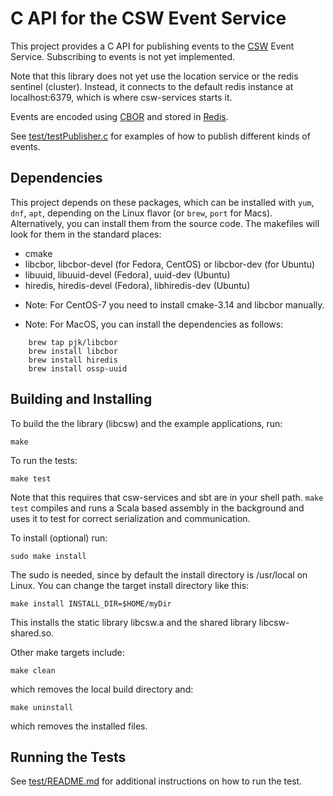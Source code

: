 # C API for the CSW Event Service

This project provides a C API for publishing events to the [CSW](https://github.com/tmtsoftware/csw) Event Service.
Subscribing to events is not yet implemented.

Note that this library does not yet use the location service or the redis sentinel (cluster).
Instead, it connects to the default redis instance at localhost:6379, which is where csw-services starts it.

Events are encoded using [CBOR](https://cbor.io/) and stored in [Redis](https://redis.io/).

See [test/testPublisher.c](./test/testPublisher.c) for examples of how to publish different kinds of events.


## Dependencies
This project depends on these packages, which can be installed with `yum`, `dnf`, `apt`, 
depending on the Linux flavor (or `brew`, `port` for Macs). Alternatively, you can
install them from the source code. The makefiles will look for them in the standard places:

* cmake
* libcbor, libcbor-devel (for Fedora, CentOS) or libcbor-dev (for Ubuntu)
* libuuid, libuuid-devel (Fedora), uuid-dev (Ubuntu)
* hiredis, hiredis-devel (Fedora), libhiredis-dev (Ubuntu)

<!--* libev, libev-devel  (Not currently needed: Will be needed if event subscription is implemented)-->

* Note: For CentOS-7 you need to install cmake-3.14 and libcbor manually.

* Note: For MacOS, you can install the dependencies as follows:
```
    brew tap pjk/libcbor
    brew install libcbor
    brew install hiredis
    brew install ossp-uuid
```
<!--    brew install libev   (Not currently needed: Will be needed if event subscription is implemented)-->


## Building and Installing


To build the the library (libcsw) and the example applications, run:

    make

To run the tests:

    make test

Note that this requires that csw-services and sbt are in your shell path. 
`make test` compiles and runs a Scala based assembly in the background and uses it
to test for correct serialization and communication.

To install (optional) run:

    sudo make install

The sudo is needed, since by default the install directory is /usr/local on Linux.
You can change the target install directory like this:

    make install INSTALL_DIR=$HOME/myDir

This installs the static library libcsw.a and the shared library libcsw-shared.so.

Other make targets include:

    make clean

which removes the local build directory and:

    make uninstall

which removes the installed files.


## Running the Tests

See [test/README.md](test/README.md) for additional instructions on how to run the test.

